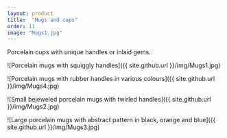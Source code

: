 ```yaml
---
layout: product
title:  "Mugs and cups"
order: 11
image: "Mugs1.jpg"
---
```


Porcelain cups with unique handles or inlaid gems.

![Porcelain mugs with squiggly handles]({{ site.github.url }}/img/Mugs1.jpg)

![Porcelain mugs with rubber handles in various colours]({{ site.github.url }}/img/Mugs4.jpg)

![Small bejeweled porcelain mugs with twirled handles]({{ site.github.url }}/img/Mugs2.jpg)

![Large porcelain mugs with abstract pattern in black, orange and blue]({{ site.github.url }}/img/Mugs3.jpg)
